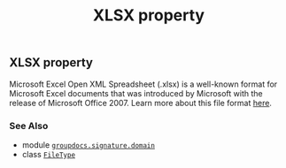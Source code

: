 ﻿---
title: XLSX property
second_title: GroupDocs.Signature for Python via .NET API References
description: 
type: docs
url: /python-net/groupdocs.signature.domain/filetype/xlsx/
is_root: false
weight: 650
---

## XLSX property


Microsoft Excel Open XML Spreadsheet (.xlsx) is a well-known format for Microsoft Excel documents that was introduced by Microsoft with the release of Microsoft Office 2007. 
Learn more about this file format [here](https://wiki.fileformat.com/spreadsheet/xlsx).

### See Also
* module [`groupdocs.signature.domain`](../../)
* class [`FileType`](/signature/python-net/groupdocs.signature.domain/filetype)
